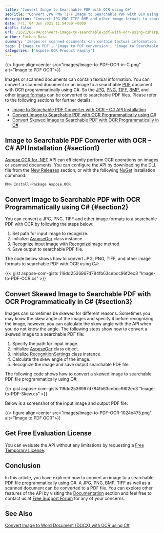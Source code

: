 ```yaml
---
title: 'Convert Image to Searchable PDF with OCR using C#'
seoTitle: "Convert JPG PNG TIFF Image to Searchable PDF with OCR using C#"
description: "Convert JPG PNG TIFF BMP and other image formats to searchable PDF files by OCR. Convert scanned documents to searchable PDF Programmatically in C# .NET."
date: Fri, 04 Jun 2021 11:54:00 +0000
draft: false
url: /2021/06/04/convert-image-to-searchable-pdf-with-ocr-using-csharp/
author: Farhan Raza
summary: 'Images or scanned documents can contain textual information. You can **convert a scanned document or an image to a searchable PDF document with OCR programmatically using C#**. So the JPG, PNG, TIFF, BMP, and other format images can be converted to searchable PDF files. Please refer to the following sections for further details.'
tags: ['Image to PDF', 'Image to PDF conversion', 'Image to Searchable PDF', 'Image to Text PDF', 'JPG to Searchable PDF Csharp', 'Scanned Documents to PDF']
categories: ['Aspose.OCR Product Family']
---
```




{{< figure align=center src="images/Image-to-PDF-OCR-in-C.png" alt="Image to PDF OCR">}}


Images or scanned documents can contain textual information. You can convert a scanned document or an image to a searchable [PDF][1] document with OCR programmatically using C#. So the [JPG][2], [PNG][3], [TIFF][4], [BMP][5], and other [image formats][6] can be converted to searchable PDF files. Please refer to the following sections for further details:

*   [Image to Searchable PDF Converter with OCR – C# API Installation][7]
*   [Convert Image to Searchable PDF with OCR Programmatically using C#][8]
*   [Convert Skewed Image to Searchable PDF with OCR Programmatically in C#][9]

## Image to Searchable PDF Converter with OCR – C# API Installation {#section1}

[Aspose.OCR for .NET][10] API can efficiently perform OCR operations on images or scanned documents. You can configure the API by downloading the DLL file from the [New Releases][11] section, or with the following [NuGet][12] installation command:

```
PM> Install-Package Aspose.OCR
```

## Convert Image to Searchable PDF with OCR Programmatically using C# {#section2}

You can convert a JPG, PNG, TIFF and other image formats to a searchable PDF with OCR by following the steps below:

1.  Set path for input image to recognize.
2.  Initialize [AsposeOcr][13] class instance.
3.  Recognize input image with [RecognizeImage][14] method.
4.  Save output to searchable PDF file.

The code below shows how to convert JPG, PNG, TIFF, and other image formats to searchable PDF with OCR using C#:

{{< gist aspose-com-gists 116dd2536967d784fb63cebcc96f2ec3 "Image-to-PDF-OCR.cs" >}}

## Convert Skewed Image to Searchable PDF with OCR Programmatically in C# {#section3}

Images can sometimes be skewed for different reasons. Sometimes you may know the skew angle of the images and specify it before recognizing the image, however, you can calculate the skew angle with the API when you do not know the angle. The following steps show how to convert a skewed image to a searchable PDF file:

1.  Specify the path for input image.
2.  Initialize [AsposeOcr][15] class object.
3.  Initialize [RecognitionSettings][16] class instance.
4.  Calculate the skew angle of the image.
5.  Recognize the image and save output searchable PDF file.

The following code shows how to convert a skewed image to searchable PDF file programmatically using C#:

{{< gist aspose-com-gists 116dd2536967d784fb63cebcc96f2ec3 "Image-to-PDF-Skew.cs" >}}

Below is a screenshot of the input image and output PDF file:



{{< figure align=center src="images/Image-to-PDF-OCR-1024x475.png" alt="Image to PDF OCR">}}


## Get Free Evaluation License

You can evaluate the API without any limitations by requesting a [Free Temporary License][17].

## Conclusion

In this article, you have explored how to convert an image to a searchable PDF file programmatically using C#. A JPG, PNG, BMP, TIFF as well as a scanned document can be converted to a PDF file. You can explore other features of the API by visiting the [Documentation][18] section and feel free to contact us at [Free Support Forum][19] for any of your concerns.

## See Also

[Convert Image to Word Document (DOCX) with OCR using C#][20]




[1]: https://docs.fileformat.com/pdf/
[2]: https://docs.fileformat.com/image/jpeg/
[3]: https://docs.fileformat.com/image/png/
[4]: https://docs.fileformat.com/image/tiff/
[5]: https://docs.fileformat.com/image/bmp/
[6]: https://docs.fileformat.com/image/
[7]: #section1
[8]: #section2
[9]: #section3
[10]: https://products.aspose.com/ocr/net
[11]: https://downloads.aspose.com/ocr/net
[12]: https://www.nuget.org/packages/Aspose.OCR/
[13]: https://apireference.aspose.com/ocr/net/aspose.ocr/asposeocr
[14]: https://apireference.aspose.com/ocr/net/aspose.ocr/asposeocr/methods/recognizeimage/index
[15]: https://apireference.aspose.com/ocr/net/aspose.ocr/asposeocr
[16]: https://apireference.aspose.com/ocr/net/aspose.ocr/recognitionsettings
[17]: https://purchase.aspose.com/temporary-license
[18]: https://docs.aspose.com/ocr/net/
[19]: https://forum.aspose.com/c/ocr/16
[20]: https://blog.aspose.com/2021/05/19/image-to-word-docx-ocr-csharp/





